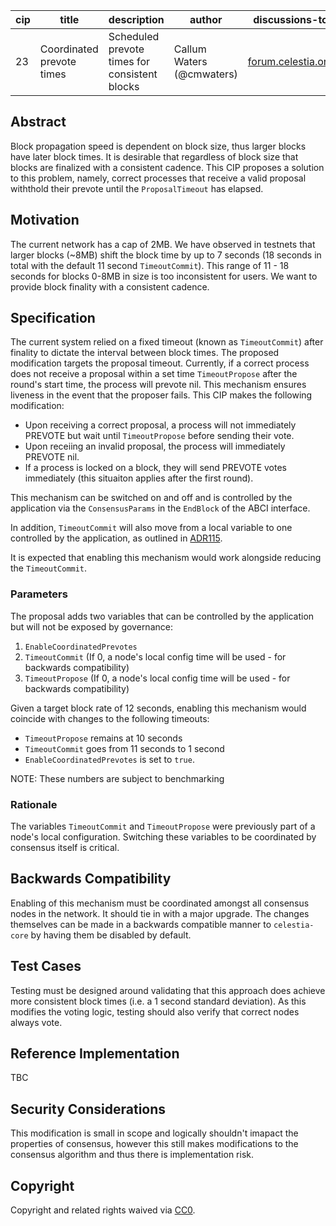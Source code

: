 | cip | title                    | description                             | author                | discussions-to                                                                                        | status | type           | category | created    |
|-----|--------------------------|-----------------------------------------|-----------------------|-------------------------------------------------------------------------------------------------------|--------|----------------|----------|------------|
| 23  | Coordinated prevote times | Scheduled prevote times for consistent blocks | Callum Waters (@cmwaters) | [forum.celestia.org](https://forum.celestia.org/t/coordinated-start-time-intervals/1768)              | Draft  | Standards Track | Core     | 2024-07-12 |

## Abstract

Block propagation speed is dependent on block size, thus larger blocks have later block times. It is desirable that regardless of block size that blocks are finalized with a consistent cadence. This CIP proposes a solution to this problem, namely, correct processes that receive a valid proposal withthold their prevote until the `ProposalTimeout` has elapsed.

## Motivation

The current network has a cap of 2MB. We have observed in testnets that larger blocks (~8MB) shift the block time by up to 7 seconds (18 seconds in total with the default 11 second `TimeoutCommit`). This range of 11 - 18 seconds for blocks 0-8MB in size is too inconsistent for users. We want to provide block finality with a consistent cadence.

## Specification

The current system relied on a fixed timeout (known as `TimeoutCommit`) after finality to dictate the interval between block times. The proposed modification targets the proposal timeout. Currently, if a correct process does not receive a proposal within a set time `TimeoutPropose` after the round's start time, the process will prevote nil. This mechanism ensures liveness in the event that the proposer fails. This CIP makes the following modification:

- Upon receiving a correct proposal, a process will not immediately PREVOTE but wait until `TimeoutPropose` before sending their vote.
- Upon receiing an invalid proposal, the process will immediately PREVOTE nil.
- If a process is locked on a block, they will send PREVOTE votes immediately (this situaiton applies after the first round).

This mechanism can be switched on and off and is controlled by the application via the `ConsensusParams` in the `EndBlock` of the ABCI interface.

In addition, `TimeoutCommit` will also move from a local variable to one controlled by the application, as outlined in [ADR115](https://github.com/cometbft/cometbft/blob/main/docs/references/architecture/adr-115-predictable-block-times.md).

It is expected that enabling this mechanism would work alongside reducing the `TimeoutCommit`.

### Parameters

The proposal adds two variables that can be controlled by the application but will not be exposed by governance:

1. `EnableCoordinatedPrevotes`
2. `TimeoutCommit` (If 0, a node's local config time will be used - for backwards compatibility)
3. `TimeoutPropose` (If 0, a node's local config time will be used - for backwards compatibility)

Given a target block rate of 12 seconds, enabling this mechanism would coincide with changes to the following timeouts:

- `TimeoutPropose` remains at 10 seconds
- `TimeoutCommit` goes from 11 seconds to 1 second
- `EnableCoordinatedPrevotes` is set to `true`.

NOTE: These numbers are subject to benchmarking

### Rationale

The variables `TimeoutCommit` and `TimeoutPropose` were previously part of a node's local configuration. Switching these variables to be coordinated by consensus itself is critical.

## Backwards Compatibility

Enabling of this mechanism must be coordinated amongst all consensus nodes in the network. It should tie in with a major upgrade. The changes themselves can be made in a backwards compatible manner to `celestia-core` by having them be disabled by default.

## Test Cases

Testing must be designed around validating that this approach does achieve more consistent block times (i.e. a 1 second standard deviation). As this modifies the voting logic, testing should also verify that correct nodes always vote.

## Reference Implementation

TBC

## Security Considerations

This modification is small in scope and logically shouldn't imapact the properties of consensus, however this still makes modifications to the consensus algorithm and thus there is implementation risk.

## Copyright

Copyright and related rights waived via [CC0](../LICENSE).
